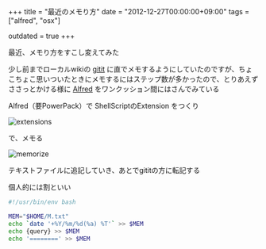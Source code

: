 +++
title = "最近のメモり方"
date = "2012-12-27T00:00:00+09:00"
tags = ["alfred", "osx"]

outdated = true
+++

最近、メモり方をすこし変えてみた

少し前までローカルwikiの [gitit](http://gitit.net/) に直でメモするようにしていたのですが、ちょこちょこ思いついたときにメモするにはステップ数が多かったので、とりあえずささっとかける様に [Alfred](http://www.alfredapp.com/) をワンクッション間にはさんでみている

Alfred（要PowerPack）で ShellScriptのExtension をつくり

![extensions](/images/2012/12/Screen-2012-12-27-12.28.05.png)

で、メモる

![memorize](/images/2012/12/Screen-2012-12-27-12.38.34.png)

テキストファイルに追記していき、あとでgititの方に転記する

個人的には割といい

```bash
#!/usr/bin/env bash

MEM="$HOME/M.txt"
echo `date '+%Y/%m/%d(%a) %T'` >> $MEM
echo {query} >> $MEM
echo '========' >> $MEM
```